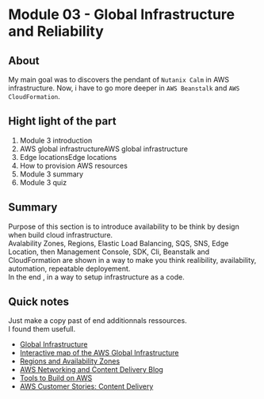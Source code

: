 Module 03 - Global Infrastructure and Reliability
================


About
------------
My main goal was to discovers the pendant of `Nutanix Calm` in AWS infrastructure. Now, i have to go more deeper in `AWS Beanstalk` and `AWS CloudFormation`.

Hight light of the part
--
1. Module 3 introduction
2. AWS global infrastructureAWS global infrastructure
3. Edge locationsEdge locations
4. How to provision AWS resources
5. Module 3 summary
6. Module 3 quiz

Summary
--
Purpose of this section is to introduce availability to be think by design when build cloud infrastructure.\
Avalability Zones, Regions, Elastic Load Balancing, SQS, SNS, Edge Location, then Management Console, SDK, Cli, Beanstalk and CloudFormation are shown in a way to make you think realibility, availability, automation, repeatable deployement.\
In the end , in a way to setup infrastructure as a code.

Quick notes
--
Just make a copy past of end additionnals ressources.\
I found them usefull.

* [Global Infrastructure](https://aws.amazon.com/fr/about-aws/global-infrastructure/ "Global Infrastructure")
* [Interactive map of the AWS Global Infrastructure](https://aws.amazon.com/fr/about-aws/global-infrastructure/regions_az/ "Interactive map of the AWS Global Infrastructure")
* [Regions and Availability Zones](https://aws.amazon.com/fr/about-aws/global-infrastructure/regions_az/ "Regions and Availability Zones")
* [AWS Networking and Content Delivery Blog](https://aws.amazon.com/fr/blogs/networking-and-content-delivery/ "AWS Networking and Content Delivery Blog")
* [Tools to Build on AWS](https://aws.amazon.com/fr/tools/ "Tools to Build on AWS")
* [AWS Customer Stories: Content Delivery](https://aws.amazon.com/fr/solutions/case-studies/?customer-references-cards.sort-by=item.additionalFields.publishedDate&customer-references-cards.sort-order=desc&awsf.customer-references-location=*all&awsf.customer-references-segment=*all&awsf.customer-references-product=product%23vpc%7Cproduct%23api-gateway%7Cproduct%23cloudfront%7Cproduct%23route53%7Cproduct%23directconnect%7Cproduct%23elb&awsf.customer-references-category=category%23content-delivery&awsf.language=language%23french&awsf.customer-references-industry=*all&awsf.customer-references-use-case=*all "AWS Customer Stories: Content Delivery")

